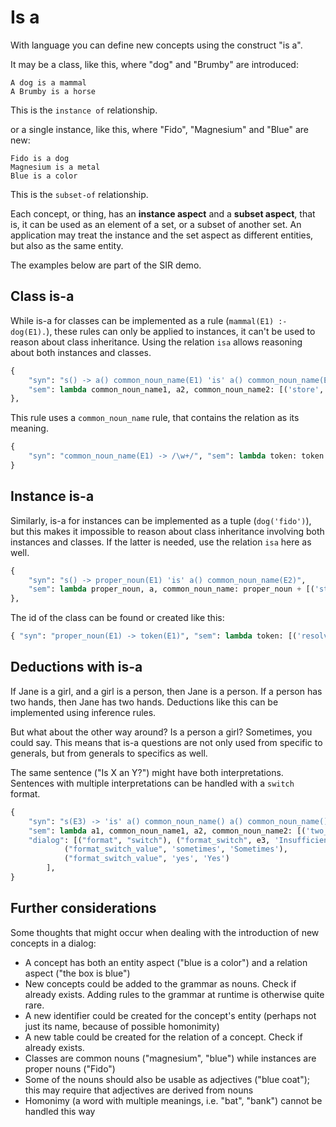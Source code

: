 # Is a

With language you can define new concepts using the construct "is a".

It may be a class, like this, where "dog" and "Brumby" are introduced:

    A dog is a mammal
    A Brumby is a horse

This is the `instance of` relationship.

or a single instance, like this, where "Fido", "Magnesium" and "Blue" are new:

    Fido is a dog
    Magnesium is a metal
    Blue is a color

This is the `subset-of` relationship.

Each concept, or thing, has an **instance aspect** and a **subset aspect**, that is, it can be used as an element of a set, or a subset of another set. An application may treat the instance and the set aspect as different entities, but also as the same entity.

The examples below are part of the SIR demo.

## Class is-a

While is-a for classes can be implemented as a rule (`mammal(E1) :- dog(E1).`), these rules can only be applied to instances, it can't be used to reason about class inheritance. Using the relation `isa` allows reasoning about both instances and classes.

~~~python
{
    "syn": "s() -> a() common_noun_name(E1) 'is' a() common_noun_name(E2)",
    "sem": lambda common_noun_name1, a2, common_noun_name2: [('store', [('isa', common_noun_name1, common_noun_name2)])],
},
~~~

This rule uses a `common_noun_name` rule, that contains the relation as its meaning.

~~~python
{
    "syn": "common_noun_name(E1) -> /\w+/", "sem": lambda token: token
}
~~~

## Instance is-a

Similarly, is-a for instances can be implemented as a tuple (`dog('fido')`), but this makes it impossible to reason about class inheritance involving both instances and classes. If the latter is needed, use the relation `isa` here as well.

~~~python
{
    "syn": "s() -> proper_noun(E1) 'is' a() common_noun_name(E2)",
    "sem": lambda proper_noun, a, common_noun_name: proper_noun + [('store', [('isa', E1, common_noun_name)])]
},
~~~

The id of the class can be found or created like this:

~~~python
{ "syn": "proper_noun(E1) -> token(E1)", "sem": lambda token: [('resolve_name', token, E1)] },
~~~

## Deductions with is-a

If Jane is a girl, and a girl is a person, then Jane is a person. If a person has two hands, then Jane has two hands. Deductions like this can be implemented using inference rules.

But what about the other way around? Is a person a girl? Sometimes, you could say. This means that is-a questions are not only used from specific to generals, but from generals to specifics as well.

The same sentence ("Is X an Y?") might have both interpretations. Sentences with multiple interpretations can be handled with a `switch` format.

~~~python
{
    "syn": "s(E3) -> 'is' a() common_noun_name() a() common_noun_name()~'?'",
    "sem": lambda a1, common_noun_name1, a2, common_noun_name2: [('two_way_instance_of', common_noun_name1, common_noun_name2, E3)],
    "dialog": [("format", "switch"), ("format_switch", e3, 'Insufficient information'),
            ("format_switch_value", 'sometimes', 'Sometimes'),
            ("format_switch_value", 'yes', 'Yes')
        ],
}
~~~

## Further considerations

Some thoughts that might occur when dealing with the introduction of new concepts in a dialog:

* A concept has both an entity aspect ("blue is a color") and a relation aspect ("the box is blue")
* New concepts could be added to the grammar as nouns. Check if already exists. Adding rules to the grammar at runtime is otherwise quite rare.
* A new identifier could be created for the concept's entity (perhaps not just its name, because of possible homonimity)
* A new table could be created for the relation of a concept. Check if already exists.
* Classes are common nouns ("magnesium", "blue") while instances are proper nouns ("Fido")
* Some of the nouns should also be usable as adjectives ("blue coat"); this may require that adjectives are derived from nouns
* Homonimy (a word with multiple meanings, i.e. "bat", "bank") cannot be handled this way
